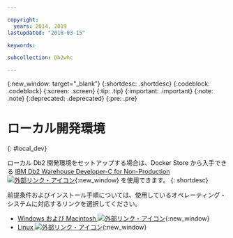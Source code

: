 ```yaml
---

copyright:
  years: 2014, 2019
lastupdated: "2018-03-15"

keywords:

subcollection: Db2whc

---
```


<!-- Attribute definitions --> 
{:new_window: target="_blank"}
{:shortdesc: .shortdesc}
{:codeblock: .codeblock}
{:screen: .screen}
{:tip: .tip}
{:important: .important}
{:note: .note}
{:deprecated: .deprecated}
{:pre: .pre}

# ローカル開発環境
{: #local_dev}

ローカル Db2 開発環境をセットアップする場合は、Docker Store から入手できる [IBM Db2 Warehouse Developer-C for Non-Production ![外部リンク・アイコン](../../icons/launch-glyph.svg "外部リンク・アイコン")](https://store.docker.com/images/ibm-db2-warehouse-dev){:new_window} を使用できます。
{: shortdesc}

前提条件およびインストール手順については、使用しているオペレーティング・システムに対応するリンクを選択してください。 

- [Windows および Macintosh ![外部リンク・アイコン](../../icons/launch-glyph.svg "外部リンク・アイコン")](https://www.ibm.com/support/knowledgecenter/en/SS6NHC/com.ibm.swg.im.dashdb.doc/admin/local_prereqs-Winmac_using_Linux.html){:new_window}
- [Linux ![外部リンク・アイコン](../../icons/launch-glyph.svg "外部リンク・アイコン")](https://www.ibm.com/support/knowledgecenter/en/SS6NHC/com.ibm.swg.im.dashdb.doc/admin/local_prereqs-Linux.html){:new_window}
